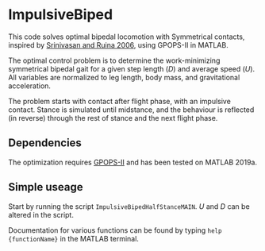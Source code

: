 # ImpulsiveBiped

This code solves optimal bipedal locomotion with Symmetrical contacts, inspired by [Srinivasan
and Ruina 2006](https://www.nature.com/articles/nature04113), using GPOPS-II in MATLAB.

The optimal control problem is to determine the work-minimizing
symmetrical bipedal gait for a given step length ($D$) and average speed
($U$). All variables are normalized to leg length, body mass, and
gravitational acceleration.

The problem starts with contact after flight phase, with an impulsive
contact. Stance is simulated until midstance, and the behaviour is
reflected (in reverse) through the rest of stance and the next flight
phase.

## Dependencies

The optimization requires [GPOPS-II](https://www.gpops2.com/) and has been tested on MATLAB 2019a.

## Simple useage

Start by running the script `ImpulsiveBipedHalfStanceMAIN`. $U$ and $D$ can be altered in the script.

Documentation for various functions can be found by typing `help {functionName}` in the MATLAB terminal.